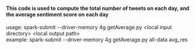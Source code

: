 #### This code is used to compute the total number of tweets on each day, and the average sentiment score on each day

usage: spark-submit --driver-memory 4g getAverage.py \<local input directory> \<local output path>   
example: spark-submit --driver-memory 4g getAverage.py all-data avg_res
